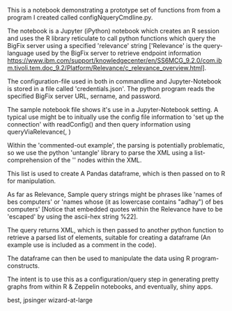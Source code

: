 This is a notebook demonstrating a prototype set of functions from from a program I created
called configNqueryCmdline.py. 

The notebook is a Jupyter (iPython) notebook which creates an R session and 
uses the R library reticulate to call python functions which query the BigFix server 
using a specified 'relevance' string ['Relevance' is the query-language used by the BigFix server
to retrieve endpoint information https://www.ibm.com/support/knowledgecenter/en/SS6MCG_9.2.0/com.ibm.tivoli.tem.doc_9.2/Platform/Relevance/c_relevance_overview.html].

The configuration-file used in both in commandline and Jupyter-Notebook is stored in a file called 
'credentials.json'. The python program reads the specified BigFix server URL, sername, and password.

The sample notebook file shows it's use in a Jupyter-Notebook setting. 
A typical use might be to initually use the config file information to 'set up the connection' with
readConfig(<filename>) and then query information using queryViaRelevance(<credentials>, <relevance-string>)

Within the 'commented-out example',  the parsing is potentially problematic, so we use the python 
'untangle' library to parse the XML using a list-comprehension of the '<Answer>' nodes within the XML.  

This list is used to create A Pandas dataframe, which is then passed on to R for manipulation.

As far as Relevance, Sample query strings might be phrases like 'names of bes computers' or 
'names whose (it as lowercase contains "adhay") of bes computers' [Notice that embedded quotes within
the Relevance have to be 'escaped' by using the ascii-hex string %22].

The query returns XML, which is then passed to another python function to retrieve a parsed list of
elements, suitable for creating a dataframe (An example use is included as a comment in the
code). 

The dataframe can then be used to manipulate the data using R program-constructs.

The intent is to use this as a configuration/query step in generating pretty graphs from within R & Zeppelin
notebooks, and eventually, shiny apps.

best,
jpsinger
wizard-at-large

